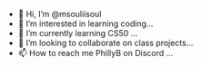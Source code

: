 - 👋 Hi, I’m @msouliisoul
- 👀 I’m interested in learning coding...
- 🌱 I’m currently learning CS50 ...
- 💞️ I’m looking to collaborate on class projects...
- 📫 How to reach me PhillyB on Discord ...

<!---
msouliisoul/msouliisoul is a ✨ special ✨ repository because its `README.md` (this file) appears on your GitHub profile.
You can click the Preview link to take a look at your changes.
--->
